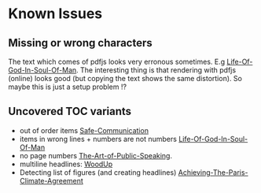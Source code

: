 # Known Issues

## Missing or wrong characters

The text which comes of pdfjs looks very erronous sometimes. E.g [Life-Of-God-In-Soul-Of-Man](examples/Life-Of-God-In-Soul-Of-Man.pdf).
The interesting thing is that rendering with pdfjs (online) looks good (but copying the text shows the same distortion). So maybe this is just a setup problem !?

## Uncovered TOC variants

- out of order items [Safe-Communication](examples/Safe-Communication.pdf)
- items in wrong lines + numbers are not numbers [Life-Of-God-In-Soul-Of-Man](examples/Life-Of-God-In-Soul-Of-Man.pdf)
- no page numbers [The-Art-of-Public-Speaking](examples/The-Art-of-Public-Speaking.pdf).
- multiline headlines: [WoodUp](examples/WoodUp.pdf)
- Detecting list of figures (and creating headlines) [Achieving-The-Paris-Climate-Agreement](Achieving-The-Paris-Climate-Agreement.pdf)
